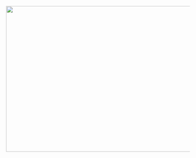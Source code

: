 <img src="https://user-images.githubusercontent.com/72307054/283282087-90e8f4ba-04c5-43af-8fe5-869ca871e4f7.jpg" width="600" height="400" />
